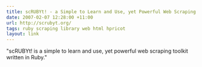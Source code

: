 ```yaml
---
title: scRUBYt! - a Simple to Learn and Use, yet Powerful Web Scraping Toolkit Written in Ruby
date: 2007-02-07 12:28:00 +11:00
url: http://scrubyt.org/
tags: ruby scraping library web html hpricot
layout: link
---
```

"scRUBYt! is a simple to learn and use, yet powerful web scraping toolkit written in Ruby."

